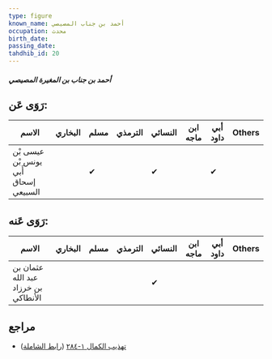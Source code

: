 ```yaml
---
type: figure
known_name: أحمد بن جناب المصيصي
occupation: محدث
birth_date:
passing_date:
tahdhib_id: 20
---
```

##### أحمد بن جناب بن المغيرة المصيصي

## رَوَى عَن:
| الاسم                                | البخاري | مسلم | الترمذي | النسائي | ابن ماجه | أبي داود | Others |
| ------------------------------------ | ------- | ---- | ------- | ------- | -------- | -------- | ------ |
| عيسى بْن يونس بْن أَبي إسحاق السبيعي |         | ✔    |         | ✔       |          | ✔        |        |
## رَوَى عَنه:
| الاسم                               | البخاري | مسلم | الترمذي | النسائي | ابن ماجه | أبي داود | Others |
| ----------------------------------- | ------- | ---- | ------- | ------- | -------- | -------- | ------ |
| عثمان بن عبد الله بن خرزاد الأنطاكي |         |      |         | ✔       |          |          |        |
## مراجع
- [تهذيب الكمال ١-٢٨٤](obsidian://open?vault=Tahdhib-al-Kamal&file=Figures/٢٠-أحمد%20بن%20جناب%20بن%20المغيرة%20المصيصي) ([رابط الشاملة](https://shamela.ws/book/3722/283))